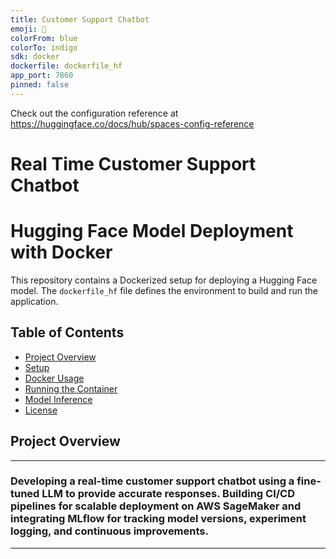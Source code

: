 ```yaml
---
title: Customer Support Chatbot
emoji: 💬
colorFrom: blue
colorTo: indigo
sdk: docker
dockerfile: dockerfile_hf
app_port: 7860
pinned: false
---
```


Check out the configuration reference at https://huggingface.co/docs/hub/spaces-config-reference

# Real Time Customer Support Chatbot



# Hugging Face Model Deployment with Docker

This repository contains a Dockerized setup for deploying a Hugging Face model. The `dockerfile_hf` file defines the environment to build and run the application.

## Table of Contents
- [Project Overview](#project-overview)
- [Setup](#setup)
- [Docker Usage](#docker-usage)
- [Running the Container](#running-the-container)
- [Model Inference](#model-inference)
- [License](#license)

## Project Overview

---
### Developing a real-time customer support chatbot using a fine-tuned LLM to provide accurate responses. Building CI/CD pipelines for scalable deployment on AWS SageMaker and integrating MLflow for tracking model versions, experiment logging, and continuous improvements.
---